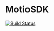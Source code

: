# MotioSDK

[![Build Status](https://travis-ci.org/getmotio/iOS-SDK.png?branch=master)](https://travis-ci.org/getmotio/iOS-SDK)
